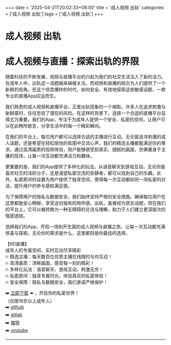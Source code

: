 +++
date = '2025-04-21T20:02:33+08:00'
title = '成人视频 出轨'
categories = ['成人视频 出轨']
tags = ['成人视频 出轨']
+++

# 成人视频 出轨

# 成人视频与直播：探索出轨的界限

随着科技的不断发展，视频与直播平台的兴起为我们的社交生活注入了新的活力。在成年人中，出轨这一话题越来越被关注，而视频和直播的结合为人们提供了一个新颖的视角。在这个信息爆炸的时代，如何安全、有效地探索这些敏感话题，一款专业的直播App应运而生。

我们熟悉的成人视频和直播平台，正是出轨现象的一个缩影。许多人在追求刺激与新鲜感时，往往忽视了潜在的风险。在这样的背景下，选择一个合适的直播平台显得尤为重要。我们的App，专注于为成年人提供一个安全、私密的空间，让用户可以在此畅所欲言，分享生活中的每一个精彩瞬间。

在我们的平台上，每位用户都可以选择合适的主播进行互动。无论是追寻刺激的成人话题，还是希望在轻松愉悦的氛围中交流心声，我们的精选主播都能满足你的需求。通过高清画质的视频体验，用户能够感受到真实、细腻的画面，仿佛置身于主播的现场，让每一次互动都充满活力和趣味。

更重要的是，我们的App提供了多样化的玩法。从语音聊天到游戏互动，无论你是喜欢社交的活跃分子，还是渴望私密交流的安静者，都可以找到自己的乐趣。此外，私密房间的设置为用户提供了独享空间，使得每一次互动都如同一场私密的对话，提升用户的参与感和满足感。

为了保障用户的隐私与数据安全，我们始终坚持严格的安全措施。确保每位用户在这里都能安心畅聊，享受这份独有的陪伴感。出轨，虽被视为禁忌话题，但在我们的平台上，它可以被转换为一种无障碍的交流与理解，助力于人们建立更深层次的情感连结。

选择我们的App，开启一场别开生面的成人视频与直播之旅，让每一次互动都充满惊喜与探索。无论你的需求是什么，这里都将是你最佳的选择。

【6D直播】  
成年人的专属空间，实时互动尽享精彩  
🔥 精选主播：每天数百位优质主播在线随时与你互动！  
🔥 高清画质：清晰画面，感受每一刻的精彩！  
🔥 多样化玩法：语音聊天、游戏互动，刺激无穷！  
🔥 私密房间：独享专属时光，体验真实的私密体验！  
🔥 安全保障：隐私与数据安全，我们承诺严格保护！

➡️ [立即下载](https://down123.s3.ap-east-1.amazonaws.com/down/down.html?channelCode=blog) ⬅️ ，开启你的私密世界！  
（仅限18岁以上成年人）  
➡️ [github](https://aldult-live.github.io/)  
➡️ [gitlab](https://seo-09598d.gitlab.io/)  
➡️ [推特](https://x.com/wegame33)  
➡️ [youtube](https://www.youtube.com/@6Dlive)

---
